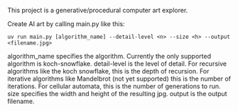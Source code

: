 This project is a generative/procedural computer art explorer.

Create AI art by calling main.py like this:

`uv run main.py [algorithm_name] --detail-level <n> --size <h> --output <filename.jpg>`

algorithm_name specifies the algorithm. Currently the only supported algorithm is koch-snowflake.
detail-level is the level of detail. For recursive algorithms like the koch snowflake, this is the depth of recursion. For iterative algorithms like Mandelbrot (not yet supported) this is the number of iterations. For cellular automata, this is the number of generations to run.
size specifies the width and height of the resulting jpg.
output is the output filename.

